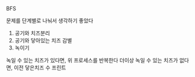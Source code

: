 BFS

문제를 단계별로 나눠서 생각하기 좋았다

1. 공기와 치즈분리
2. 공기와 닿아있는 치즈 감별
3. 녹이기

녹일 수 있는 치즈가 있다면, 위 프로세스를 반복한다
더이상 녹일 수 있는 치즈가 없다면, 이전 닿은치즈 수 프린트